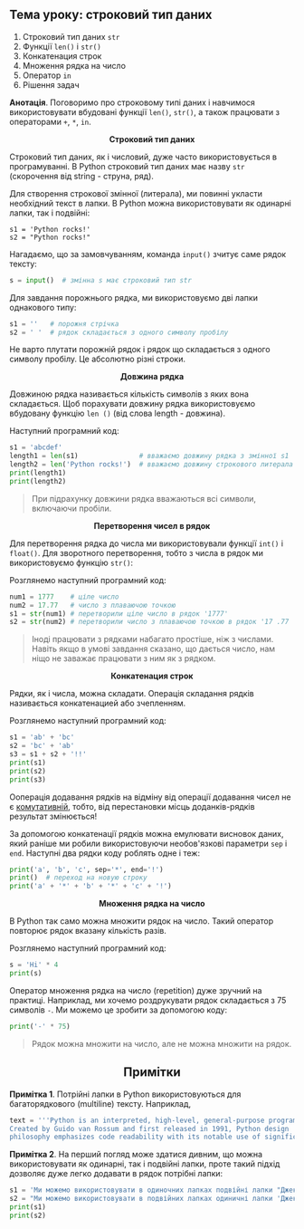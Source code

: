 ## **Тема уроку: строковий тип даних**

1. Строковий тип даних `str`
2. Функції `len()` і `str()`
3. Конкатенация строк
4. Множення рядка на число
5. Оператор `in`
6. Рішення задач

**Анотація**. Поговоримо про строковому типі даних і навчимося використовувати вбудовані функції `len()`, `str()`, а також працювати з операторами `+`, `*`, `in`.

<div align="center"><b>Строковий тип даних</b></div>

Строковий тип даних, як і числовий, дуже часто використовується в програмуванні. В Python строковий тип даних має назву `str` (скорочення від string - струна, ряд).

Для створення строкової змінної (литерала), ми повинні укласти необхідний текст в лапки. В Python можна використовувати як одинарні лапки, так і подвійні:

```pyhon
s1 = 'Python rocks!'
s2 = "Python rocks!"
```

Нагадаємо, що за замовчуванням, команда `input()` зчитує саме рядок тексту:

```python
s = input()  # змінна s має строковий тип str
```

Для завдання порожнього рядка, ми використовуємо дві лапки однакового типу:

```python
s1 = ''   # порожня стрічка
s2 = ' '  # рядок складається з одного символу пробілу
```

Не варто плутати порожній рядок і рядок що складається з одного символу пробілу. Це абсолютно різні строки.

<div align="center"><b>Довжина рядка</b></div>

Довжиною рядка називається кількість символів з яких вона складається. Щоб порахувати довжину рядка використовуємо вбудовану функцію `len ()` (від слова length - довжина).

Наступний програмний код:
```python
s1 = 'abcdef'
length1 = len(s1)               # вважаємо довжину рядка з змінної s1
length2 = len('Python rocks!')  # вважаємо довжину строкового литерала
print(length1)
print(length2)
```
> При підрахунку довжини рядка вважаються всі символи, включаючи пробіли.

<p align="center"><b>Перетворення чисел в рядок</b></p>

Для перетворення рядка до числа ми використовували функції `int()` і `float()`. Для зворотного перетворення, тобто з числа в рядок ми використовуємо функцію `str()`:

Розглянемо наступний програмний код:

```python
num1 = 1777    # ціле число
num2 = 17.77   # число з плаваючою точкою
s1 = str(num1) # перетворили ціле число в рядок '1777'
s2 = str(num2) # перетворили число з плаваючою точкою в рядок '17 .77 '
```

> Іноді працювати з рядками набагато простіше, ніж з числами. Навіть якщо в умові завдання сказано, що дається число, нам ніщо не заважає працювати з ним як з рядком.

<div align="center"><b>Конкатенация строк</b></div>

Рядки, як і числа, можна складати. Операція складання рядків називається конкатенацией або зчепленням.

Розглянемо наступний програмний код:
```python
s1 = 'ab' + 'bc'
s2 = 'bc' + 'ab'
s3 = s1 + s2 + '!!'
print(s1)
print(s2)
print(s3)
```
Ооперація додавання рядків на відміну від операції додавання чисел не є [комутативній](https://ru.wikipedia.org/wiki/%D0%9A%D0%BE%D0%BC%D0%BC%D1%83%D1%82%D0%B0%D1%82%D0%B8%D0%B2%D0%BD%D0%BE%D1%81%D1%82%D1%8C), тобто, від перестановки місць доданків-рядків результат змінюється!

За допомогою конкатенації рядків можна емулювати висновок даних, який раніше ми робили використовуючи необов'язкові параметри `sep` і` end`. Наступні два рядки коду роблять одне і теж:
```python
print('a', 'b', 'c', sep='*', end='!')
print()  # переход на новую строку
print('a' + '*' + 'b' + '*' + 'c' + '!')
```
<div align="center"><b>Множення рядка на число</b></div>

В Python так само можна множити рядок на число. Такий оператор повторює рядок вказану кількість разів.

Розглянемо наступний програмний код:
```python
s = 'Hi' * 4
print(s)
```
Оператор множення рядка на число (repetition) дуже зручний на практиці. Наприклад, ми хочемо роздрукувати рядок складається з 75 символів `-`. Ми можемо це зробити за допомогою коду:
```python
print('-' * 75)
```
> Рядок можна множити на число, але не можна множити на рядок.

<h2 align="center"><b>Примітки</b></h2>

**Примітка 1**. Потрійні лапки в Python використовуються для багаторядкового (multiline) тексту. Наприклад,

```python
text = '''Python is an interpreted, high-level, general-purpose programming language.
Created by Guido van Rossum and first released in 1991, Python design
philosophy emphasizes code readability with its notable use of significant whitespace.'''
```

**Примітка 2**. На перший погляд може здатися дивним, що можна використовувати як одинарні, так і подвійні лапки, проте такий підхід дозволяє дуже легко додавати в рядок потрібні лапки:
```python
s1 = 'Ми можемо використовувати в одиночних лапках подвійні лапки "Джек і бобове дерево"'
s2 = "Ми можемо використовувати в подвійних лапках одиничні лапки 'Джек і бобове дерево'"
print(s1)
print(s2)
```